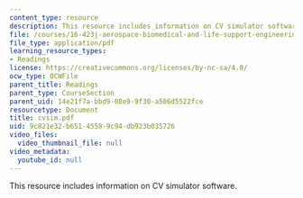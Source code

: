 ```yaml
---
content_type: resource
description: This resource includes information on CV simulator software.
file: /courses/16-423j-aerospace-biomedical-and-life-support-engineering-spring-2006/9c821e32b65145589c94db923b035726_cvsim.pdf
file_type: application/pdf
learning_resource_types:
- Readings
license: https://creativecommons.org/licenses/by-nc-sa/4.0/
ocw_type: OCWFile
parent_title: Readings
parent_type: CourseSection
parent_uid: 14e21f7a-bbd9-08e9-9f30-a506d5522fce
resourcetype: Document
title: cvsim.pdf
uid: 9c821e32-b651-4558-9c94-db923b035726
video_files:
  video_thumbnail_file: null
video_metadata:
  youtube_id: null
---
```

This resource includes information on CV simulator software.